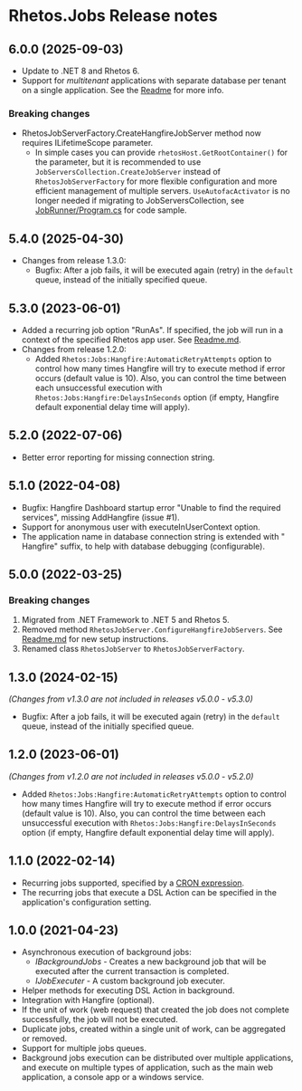 # Rhetos.Jobs Release notes

## 6.0.0 (2025-09-03)

* Update to .NET 8 and Rhetos 6.
* Support for *multitenant* applications with separate database per tenant on a single application.
  See the [Readme](Readme.md#multitenancy) for more info.

### Breaking changes

* RhetosJobServerFactory.CreateHangfireJobServer method now requires ILifetimeScope parameter.
  * In simple cases you can provide `rhetosHost.GetRootContainer()` for the parameter, but it is recommended
    to use `JobServersCollection.CreateJobServer` instead of `RhetosJobServerFactory` for
    more flexible configuration and more efficient management of multiple servers.
    `UseAutofacActivator` is no longer needed if migrating to JobServersCollection,
    see [JobRunner/Program.cs](Tools/JobRunner/Program.cs) for code sample.

## 5.4.0 (2025-04-30)

* Changes from release 1.3.0:
  * Bugfix: After a job fails, it will be executed again (retry) in the `default` queue, instead of the initially specified queue.

## 5.3.0 (2023-06-01)

* Added a recurring job option "RunAs". If specified, the job will run in a context of the specified Rhetos app user. See [Readme.md](Readme.md).
* Changes from release 1.2.0:
  * Added `Rhetos:Jobs:Hangfire:AutomaticRetryAttempts` option to control how many times Hangfire will try to execute method if error occurs (default value is 10). Also, you can control the time between each unsuccessful execution with `Rhetos:Jobs:Hangfire:DelaysInSeconds` option (if empty, Hangfire default exponential delay time will apply). 

## 5.2.0 (2022-07-06)

* Better error reporting for missing connection string.

## 5.1.0 (2022-04-08)

* Bugfix: Hangfire Dashboard startup error "Unable to find the required services", missing AddHangfire (issue #1).
* Support for anonymous user with executeInUserContext option.
* The application name in database connection string is extended with " Hangfire" suffix, to help with database debugging (configurable).

## 5.0.0 (2022-03-25)

### Breaking changes

1. Migrated from .NET Framework to .NET 5 and Rhetos 5.
2. Removed method `RhetosJobServer.ConfigureHangfireJobServers`.
   See [Readme.md](Readme.md) for new setup instructions.
3. Renamed class `RhetosJobServer` to `RhetosJobServerFactory`.

## 1.3.0 (2024-02-15)

*(Changes from v1.3.0 are not included in releases v5.0.0 - v5.3.0)*

* Bugfix: After a job fails, it will be executed again (retry) in the `default` queue, instead of the initially specified queue.

## 1.2.0 (2023-06-01)

*(Changes from v1.2.0 are not included in releases v5.0.0 - v5.2.0)*

* Added `Rhetos:Jobs:Hangfire:AutomaticRetryAttempts` option to control how many times Hangfire will try to execute method if error occurs (default value is 10). Also, you can control the time between each unsuccessful execution with `Rhetos:Jobs:Hangfire:DelaysInSeconds` option (if empty, Hangfire default exponential delay time will apply). 

## 1.1.0 (2022-02-14)

* Recurring jobs supported, specified by a [CRON expression](https://en.wikipedia.org/wiki/Cron#CRON_expression).
* The recurring jobs that execute a DSL Action can be specified in the application's configuration setting.

## 1.0.0 (2021-04-23)

* Asynchronous execution of background jobs:
  * *IBackgroundJobs* - Creates a new background job that will be executed after the current transaction is completed.
  * *IJobExecuter* - A custom background job executer.
* Helper methods for executing DSL Action in background.
* Integration with Hangfire (optional).
* If the unit of work (web request) that created the job does not complete successfully, the job will not be executed.
* Duplicate jobs, created within a single unit of work, can be aggregated or removed.
* Support for multiple jobs queues.
* Background jobs execution can be distributed over multiple applications, and execute on multiple types of application, such as the main web application, a console app or a windows service.
